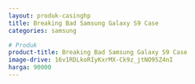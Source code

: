 ```yaml
---
layout: produk-casinghp
title: Breaking Bad Samsung Galaxy S9 Case
categories: samsung

# Produk
product-title: Breaking Bad Samsung Galaxy S9 Case
image-drive: 16v1RDLkoRIyKxrMX-Ck9z_jtNO95Z4nI
harga: 90000
---
```

